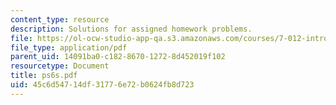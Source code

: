 ```yaml
---
content_type: resource
description: Solutions for assigned homework problems.
file: https://ol-ocw-studio-app-qa.s3.amazonaws.com/courses/7-012-introduction-to-biology-fall-2004/45c6d54714df31776e72b0624fb8d723_ps6s.pdf
file_type: application/pdf
parent_uid: 14091ba0-c182-8670-1272-8d452019f102
resourcetype: Document
title: ps6s.pdf
uid: 45c6d547-14df-3177-6e72-b0624fb8d723
---
```


